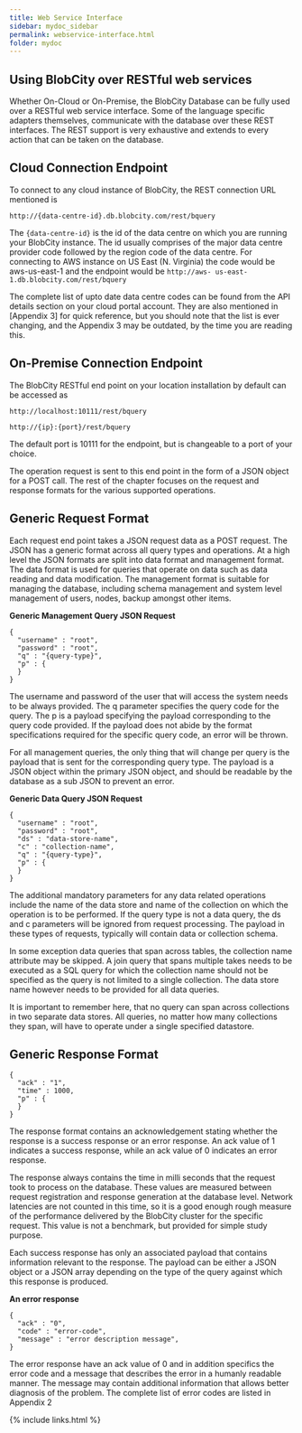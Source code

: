 ```yaml
---
title: Web Service Interface
sidebar: mydoc_sidebar
permalink: webservice-interface.html
folder: mydoc
---
```


## Using BlobCity over RESTful web services

Whether On-Cloud or On-Premise, the BlobCity Database can be fully used over a RESTful web service interface. Some of the language specific adapters themselves, communicate with the database over these REST interfaces. The REST support is very exhaustive and extends to every action that can be taken on the database.

## Cloud Connection Endpoint
To connect to any cloud instance of BlobCity, the REST connection URL mentioned is

```
http://{data-centre-id}.db.blobcity.com/rest/bquery
```

The `{data-centre-id}` is the id of the data centre on which you are running your BlobCity instance. The id usually comprises of the major data centre provider code
followed by the region code of the data centre. For connecting to AWS instance on US East (N. Virginia) the code would be aws-us-east-1 and the endpoint would be `http://aws-
us-east-1.db.blobcity.com/rest/bquery`

The complete list of upto date data centre codes can be found from the API details section on your cloud portal account. They are also mentioned in [Appendix 3] for quick reference, but you should note that the list is ever changing, and the Appendix 3 may be outdated, by the time you are reading this.

## On-Premise Connection Endpoint
The BlobCity RESTful end point on your location installation by default can be accessed as

`http://localhost:10111/rest/bquery`

`http://{ip}:{port}/rest/bquery`

The default port is 10111 for the endpoint, but is changeable to a port of your choice.

The operation request is sent to this end point in the form of a JSON object for a POST call. The rest of the chapter focuses on the request and response formats for the various supported operations.

## Generic Request Format
Each request end point takes a JSON request data as a POST request. The JSON has a generic format across all query types and operations. At a high level the JSON formats are split into data format and management format. The data format is used for queries that operate on data such as data reading and data modification. The management format is suitable for managing the database, including schema management and system level management of users, nodes, backup amongst other items.

**Generic Management Query JSON Request**

```
{
  "username" : "root",
  "password" : "root",
  "q" : "{query-type}",
  "p" : {
  } 
}
```

The username and password of the user that will access the system needs to be always provided. The q parameter specifies the query code for the query. The p is a payload specifying the payload corresponding to the query code provided. If the payload does not abide by the format specifications required for the specific query code, an error will be thrown.

For all management queries, the only thing that will change per query is the payload that is sent for the corresponding query type. The payload is a JSON object within the primary JSON object, and should be readable by the database as a sub JSON to prevent an error.

**Generic Data Query JSON Request**

```
{
  "username" : "root",
  "password" : "root",
  "ds" : "data-store-name",
  "c" : "collection-name",
  "q" : "{query-type}",
  "p" : {
  } 
}
```

The additional mandatory parameters for any data related operations include the name of the data store and name of the collection on which the operation is to be performed. If the query type is not a data query, the ds and c parameters will be ignored from request processing. The payload in these types of requests, typically will contain data or collection schema.

In some exception data queries that span across tables, the collection name attribute may be skipped. A join query that spans multiple takes needs to be executed as a SQL query for which the collection name should not be specified as the query is not limited to a single collection. The data store name however needs to be provided for all data queries.

It is important to remember here, that no query can span across collections in two separate data stores. All queries, no matter how many collections they span, will have to operate under a single specified datastore.

## Generic Response Format

```
{
  "ack" : "1",
  "time" : 1000,
  "p" : {
  }
}
```

The response format contains an acknowledgement stating whether the response is a success response or an error response. An ack value of 1 indicates a success response, while an ack value of 0 indicates an error response.

The response always contains the time in milli seconds that the request took to process on the database. These values are measured between request registration and response generation at the database level. Network latencies are not counted in this time, so it is a good enough rough measure of the performance delivered by the BlobCity cluster for the specific request. This value is not a benchmark, but provided for simple study purpose.

Each success response has only an associated payload that contains information relevant to the response. The payload can be either a JSON object or a JSON array depending on the type of the query against which this response is produced.

**An error response**

```
{
  "ack" : "0",
  "code" : "error-code",
  "message" : "error description message",
}
```

The error response have an ack value of 0 and in addition specifics the error code and a message that describes the error in a humanly readable manner. The message may contain additional information that allows better diagnosis of the problem. The complete list of error codes are listed in Appendix 2

{% include links.html %}
